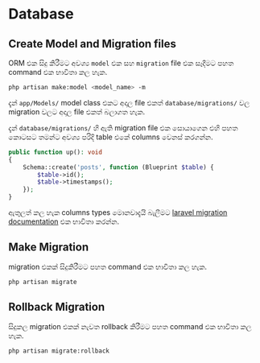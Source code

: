 # Database

## Create Model and Migration files
ORM එක සිදු කිරීමට අවශ්‍ය `model` එක සහ `migration` file එක සෑදීමට පහත command එක භාවිතා කල හැක.
```bash
php artisan make:model <model_name> -m
```

දැන් `app/Models/` model class එකට අදාල file එකත් `database/migrations/` වල migration වලට අදාල file එකත් බලාගත හැක.

දැන් `database/migrations/` හි ඇති migration file එක සොයාගෙන එහි පහත කොටසට තමන්ට අවශ්‍ය පරිදි table එකේ columns වෙනස් කරගන්න.
```php
public function up(): void
{
    Schema::create('posts', function (Blueprint $table) {
        $table->id();
        $table->timestamps();
    });
}
```

ඇතුලත් කල හැක columns types මොනවාදැයි බැලීමට [laravel migration documentation](https://laravel.com/docs/migrations#columns) එක භාවිතා කරන්න.

## Make Migration
migration එකක් සිදුකිරීමට පහත command එක භාවිතා කල හැක.
```bash
php artisan migrate
```

## Rollback Migration
සිදුකල migration එකක් නැවත rollback කිරීමට පහත command එක භාවිතා කල හැක.
```bash
php artisan migrate:rollback
```